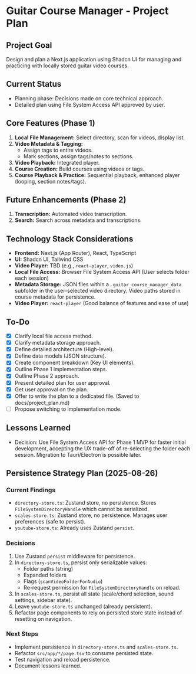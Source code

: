 # Guitar Course Manager - Project Plan

## Project Goal

Design and plan a Next.js application using Shadcn UI for managing and practicing with locally stored guitar video courses.

## Current Status

- Planning phase: Decisions made on core technical approach.
- Detailed plan using File System Access API approved by user.

## Core Features (Phase 1)

1.  **Local File Management:** Select directory, scan for videos, display list.
2.  **Video Metadata & Tagging:**
    *   Assign tags to entire videos.
    *   Mark sections, assign tags/notes to sections.
3.  **Video Playback:** Integrated player.
4.  **Course Creation:** Build courses using videos or tags.
5.  **Course Playback & Practice:** Sequential playback, enhanced player (looping, section notes/tags).

## Future Enhancements (Phase 2)

1.  **Transcription:** Automated video transcription.
2.  **Search:** Search across metadata and transcriptions.

## Technology Stack Considerations

-   **Frontend:** Next.js (App Router), React, TypeScript
-   **UI:** Shadcn UI, Tailwind CSS
-   **Video Player:** TBD (e.g., `react-player`, `video.js`)
-   **Local File Access:** Browser File System Access API (User selects folder each session)
-   **Metadata Storage:** JSON files within a `.guitar_course_manager_data` subfolder in the user-selected video directory. Video paths stored in course metadata for persistence.
-   **Video Player:** `react-player` (Good balance of features and ease of use)

## To-Do

-   [x] Clarify local file access method.
-   [x] Clarify metadata storage approach.
-   [x] Define detailed architecture (High-level).
-   [x] Define data models (JSON structure).
-   [x] Create component breakdown (Key UI elements).
-   [x] Outline Phase 1 implementation steps.
-   [x] Outline Phase 2 approach.
-   [x] Present detailed plan for user approval.
-   [x] Get user approval on the plan.
-   [x] Offer to write the plan to a dedicated file. (Saved to docs/project_plan.md)
-   [ ] Propose switching to implementation mode.

## Lessons Learned

-   Decision: Use File System Access API for Phase 1 MVP for faster initial development, accepting the UX trade-off of re-selecting the folder each session. Migration to Tauri/Electron is possible later.
## Persistence Strategy Plan (2025-08-26)

### Current Findings
- `directory-store.ts`: Zustand store, no persistence. Stores `FileSystemDirectoryHandle` which cannot be serialized.
- `scales-store.ts`: Zustand store, no persistence. Manages user preferences (safe to persist).
- `youtube-store.ts`: Already uses Zustand `persist`.

### Decisions
1. Use Zustand `persist` middleware for persistence.
2. In `directory-store.ts`, persist only serializable values:
   - Folder paths (string)
   - Expanded folders
   - Flags (`scanVideoFolderForAudio`)
   - Re-request permission for `FileSystemDirectoryHandle` on reload.
3. In `scales-store.ts`, persist all state (scale/chord selection, sound settings, sidebar state).
4. Leave `youtube-store.ts` unchanged (already persistent).
5. Refactor page components to rely on persisted store state instead of resetting on navigation.

### Next Steps
- Implement persistence in `directory-store.ts` and `scales-store.ts`.
- Refactor `src/app/*/page.tsx` to consume persisted state.
- Test navigation and reload persistence.
- Document lessons learned.
